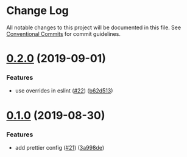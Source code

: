 # Change Log

All notable changes to this project will be documented in this file.
See [Conventional Commits](https://conventionalcommits.org) for commit guidelines.

# [0.2.0](https://github.com/mjolnirjs/mjolnir/tree/master/packages/babel-preset/compare/@mjolnir/babel-preset@0.1.0...@mjolnir/babel-preset@0.2.0) (2019-09-01)

### Features

- use overrides in eslint ([#22](https://github.com/mjolnirjs/mjolnir/tree/master/packages/babel-preset/issues/22)) ([b62d513](https://github.com/mjolnirjs/mjolnir/tree/master/packages/babel-preset/commit/b62d513))

# [0.1.0](https://github.com/mjolnirjs/mjolnir/tree/master/packages/babel-preset/compare/@mjolnir/babel-preset@0.0.2...@mjolnir/babel-preset@0.1.0) (2019-08-30)

### Features

- add prettier config ([#21](https://github.com/mjolnirjs/mjolnir/tree/master/packages/babel-preset/issues/21)) ([3a998de](https://github.com/mjolnirjs/mjolnir/tree/master/packages/babel-preset/commit/3a998de))
